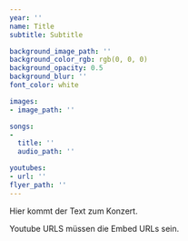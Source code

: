 ```yaml
---
year: ''
name: Title
subtitle: Subtitle

background_image_path: ''
background_color_rgb: rgb(0, 0, 0)
background_opacity: 0.5
background_blur: ''
font_color: white

images:
- image_path: ''

songs:
-
  title: ''
  audio_path: ''

youtubes:
- url: ''
flyer_path: ''
---
```


Hier kommt der Text zum Konzert.

Youtube URLS müssen die Embed URLs sein.
